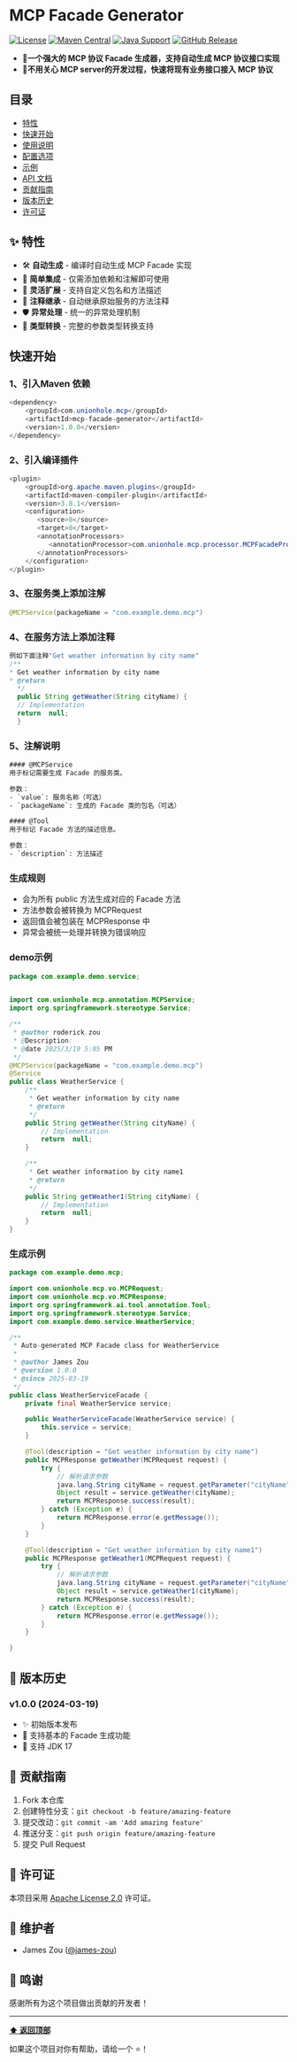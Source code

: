 <div align="left">

# MCP Facade Generator

[![License](https://img.shields.io/badge/license-Apache%202-4EB1BA.svg)](https://www.apache.org/licenses/LICENSE-2.0.html)
[![Maven Central](https://img.shields.io/maven-central/v/org.example/mcp-facade-generator.svg)](https://search.maven.org/search?q=g:org.example%20AND%20a:mcp-facade-generator)
[![Java Support](https://img.shields.io/badge/Java-17+-green.svg)](https://openjdk.java.net/)
[![GitHub Release](https://img.shields.io/github/v/release/james-zou/mcp-facade-generator)](https://github.com/james-zou/mcp-facade-generator/releases)

- 🚀**一个强大的 MCP 协议 Facade 生成器，支持自动生成 MCP 协议接口实现**
- 🔌**不用关心 MCP server的开发过程，快速将现有业务接口接入 MCP 协议**
## 目录

- [特性](#特性)
- [快速开始](#快速开始)
- [使用说明](#使用说明)
- [配置选项](#配置选项)
- [示例](#示例)
- [API 文档](#api-文档)
- [贡献指南](#贡献指南)
- [版本历史](#版本历史)
- [许可证](#许可证)

## ✨ 特性

- 🛠️ **自动生成** - 编译时自动生成 MCP Facade 实现
- 🎯 **简单集成** - 仅需添加依赖和注解即可使用
- 🔌 **灵活扩展** - 支持自定义包名和方法描述
- 📝 **注释继承** - 自动继承原始服务的方法注释
- 🛡️ **异常处理** - 统一的异常处理机制
- 🔄 **类型转换** - 完整的参数类型转换支持

## 快速开始

### 1、引入Maven 依赖 
``` java
<dependency>
    <groupId>com.unionhole.mcp</groupId>
    <artifactId>mcp-facade-generator</artifactId>
    <version>1.0.0</version>
</dependency>
```

### 2、引入编译插件
``` java
<plugin>
    <groupId>org.apache.maven.plugins</groupId>
    <artifactId>maven-compiler-plugin</artifactId>
    <version>3.8.1</version>
    <configuration>
       <source>8</source>
       <target>8</target>
       <annotationProcessors>
          <annotationProcessor>com.unionhole.mcp.processor.MCPFacadeProcessor</annotationProcessor>
       </annotationProcessors>
    </configuration>
</plugin>
```
### 3、在服务类上添加注解
``` java
@MCPService(packageName = "com.example.demo.mcp")
```
### 4、在服务方法上添加注释
``` java
例如下面注释"Get weather information by city name"
/**
* Get weather information by city name
* @return
  */
  public String getWeather(String cityName) {
  // Implementation
  return  null;
  }

```
### 5、注解说明
``` xml
#### @MCPService
用于标记需要生成 Facade 的服务类。

参数：
- `value`: 服务名称（可选）
- `packageName`: 生成的 Facade 类的包名（可选）

#### @Tool
用于标记 Facade 方法的描述信息。

参数：
- `description`: 方法描述


```

### 生成规则

- 会为所有 public 方法生成对应的 Facade 方法
- 方法参数会被转换为 MCPRequest
- 返回值会被包装在 MCPResponse 中
- 异常会被统一处理并转换为错误响应

### demo示例
``` java
package com.example.demo.service;


import com.unionhole.mcp.annotation.MCPService;
import org.springframework.stereotype.Service;

/**
 * @author roderick.zou
 * @Description:
 * @date 2025/3/19 5:05 PM
 */
@MCPService(packageName = "com.example.demo.mcp")
@Service
public class WeatherService {
    /**
     * Get weather information by city name
     * @return
     */
    public String getWeather(String cityName) {
        // Implementation
        return  null;
    }

    /**
     * Get weather information by city name1
     * @return
     */
    public String getWeather1(String cityName) {
        // Implementation
        return  null;
    }
}
```
### 生成示例
``` java
package com.example.demo.mcp;

import com.unionhole.mcp.vo.MCPRequest;
import com.unionhole.mcp.vo.MCPResponse;
import org.springframework.ai.tool.annotation.Tool;
import org.springframework.stereotype.Service;
import com.example.demo.service.WeatherService;

/**
 * Auto-generated MCP Facade class for WeatherService
 *
 * @author James Zou
 * @version 1.0.0
 * @since 2025-03-19
 */
public class WeatherServiceFacade {
    private final WeatherService service;

    public WeatherServiceFacade(WeatherService service) {
        this.service = service;
    }

    @Tool(description = "Get weather information by city name")
    public MCPResponse getWeather(MCPRequest request) {
        try {
            // 解析请求参数
            java.lang.String cityName = request.getParameter("cityName", java.lang.String.class);
            Object result = service.getWeather(cityName);
            return MCPResponse.success(result);
        } catch (Exception e) {
            return MCPResponse.error(e.getMessage());
        }
    }

    @Tool(description = "Get weather information by city name1")
    public MCPResponse getWeather1(MCPRequest request) {
        try {
            // 解析请求参数
            java.lang.String cityName = request.getParameter("cityName", java.lang.String.class);
            Object result = service.getWeather1(cityName);
            return MCPResponse.success(result);
        } catch (Exception e) {
            return MCPResponse.error(e.getMessage());
        }
    }

}

```

## 🔄 版本历史

### v1.0.0 (2024-03-19)
- ✨ 初始版本发布
- 🎉 支持基本的 Facade 生成功能
- 💪 支持 JDK 17

## 🤝 贡献指南

1. Fork 本仓库
2. 创建特性分支：`git checkout -b feature/amazing-feature`
3. 提交改动：`git commit -am 'Add amazing feature'`
4. 推送分支：`git push origin feature/amazing-feature`
5. 提交 Pull Request

## 📄 许可证

本项目采用 [Apache License 2.0](LICENSE) 许可证。

## 👥 维护者

- James Zou ([@james-zou](https://github.com/james-zou))

## 🙏 鸣谢

感谢所有为这个项目做出贡献的开发者！

---



**[⬆ 返回顶部](#mcp-facade-generator)**

如果这个项目对你有帮助，请给一个 ⭐️！

</div>


